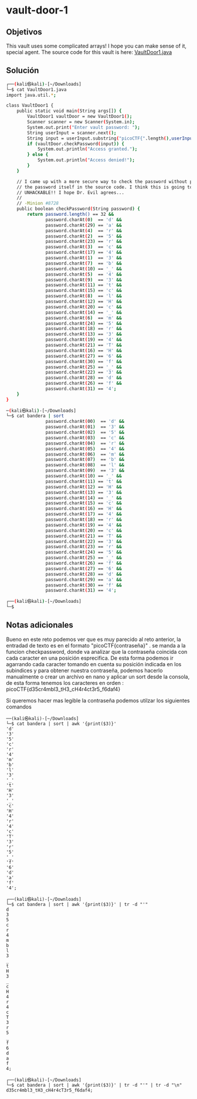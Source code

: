 # vault-door-1

## Objetivos
This vault uses some complicated arrays! I hope you can make sense of it, special agent. The source code for this vault is here: [VaultDoor1.java](https://jupiter.challenges.picoctf.org/static/87e103a8db01087de9ccf5a7a022ddf8/VaultDoor1.java)


## Solución 
```bash
┌──(kali㉿kali)-[~/Downloads]
└─$ cat VaultDoor1.java       
import java.util.*;

class VaultDoor1 {
    public static void main(String args[]) {
        VaultDoor1 vaultDoor = new VaultDoor1();
        Scanner scanner = new Scanner(System.in);
        System.out.print("Enter vault password: ");
        String userInput = scanner.next();
        String input = userInput.substring("picoCTF{".length(),userInput.length()-1);
        if (vaultDoor.checkPassword(input)) {
            System.out.println("Access granted.");
        } else {
            System.out.println("Access denied!");
        }
    }

    // I came up with a more secure way to check the password without putting
    // the password itself in the source code. I think this is going to be
    // UNHACKABLE!! I hope Dr. Evil agrees...
    //
    // -Minion #8728
    public boolean checkPassword(String password) {
        return password.length() == 32 &&
               password.charAt(0)  == 'd' &&
               password.charAt(29) == 'a' &&
               password.charAt(4)  == 'r' &&
               password.charAt(2)  == '5' &&
               password.charAt(23) == 'r' &&
               password.charAt(3)  == 'c' &&
               password.charAt(17) == '4' &&
               password.charAt(1)  == '3' &&
               password.charAt(7)  == 'b' &&
               password.charAt(10) == '_' &&
               password.charAt(5)  == '4' &&
               password.charAt(9)  == '3' &&
               password.charAt(11) == 't' &&
               password.charAt(15) == 'c' &&
               password.charAt(8)  == 'l' &&
               password.charAt(12) == 'H' &&
               password.charAt(20) == 'c' &&
               password.charAt(14) == '_' &&
               password.charAt(6)  == 'm' &&
               password.charAt(24) == '5' &&
               password.charAt(18) == 'r' &&
               password.charAt(13) == '3' &&
               password.charAt(19) == '4' &&
               password.charAt(21) == 'T' &&
               password.charAt(16) == 'H' &&
               password.charAt(27) == '6' &&
               password.charAt(30) == 'f' &&
               password.charAt(25) == '_' &&
               password.charAt(22) == '3' &&
               password.charAt(28) == 'd' &&
               password.charAt(26) == 'f' &&
               password.charAt(31) == '4';
    }
}
                                                                                                                   
─(kali㉿kali)-[~/Downloads]
└─$ cat bandera | sort 
               password.charAt(00)  == 'd' &&
               password.charAt(01)  == '3' &&
               password.charAt(02)  == '5' &&
               password.charAt(03)  == 'c' &&
               password.charAt(04)  == 'r' &&
               password.charAt(05)  == '4' &&
               password.charAt(06)  == 'm' &&
               password.charAt(07)  == 'b' &&
               password.charAt(08)  == 'l' &&
               password.charAt(09)  == '3' &&
               password.charAt(10) == '_' &&
               password.charAt(11) == 't' &&
               password.charAt(12) == 'H' &&
               password.charAt(13) == '3' &&
               password.charAt(14) == '_' &&
               password.charAt(15) == 'c' &&
               password.charAt(16) == 'H' &&
               password.charAt(17) == '4' &&
               password.charAt(18) == 'r' &&
               password.charAt(19) == '4' &&
               password.charAt(20) == 'c' &&
               password.charAt(21) == 'T' &&
               password.charAt(22) == '3' &&
               password.charAt(23) == 'r' &&
               password.charAt(24) == '5' &&
               password.charAt(25) == '_' &&
               password.charAt(26) == 'f' &&
               password.charAt(27) == '6' &&
               password.charAt(28) == 'd' &&
               password.charAt(29) == 'a' &&
               password.charAt(30) == 'f' &&
               password.charAt(31) == '4';
                                                                                                                                     
┌──(kali㉿kali)-[~/Downloads]
└─$ 


```

## Notas adicionales 

Bueno en este reto podemos ver que es muy parecido al reto anterior, la entradad de texto es en el formato "picoCTF{contraseña}" . se manda a  la funcion checkpassword, donde va analizar que la contraseña  coincida con cada caracter en una posición esprecifica. De esta forma podemos ir agarrando cada caracter tomando en cuenta su posición indicada en los subindices y para obtener nuestra contraseña, podemos hacerlo manualmente o crear un archivo en nano y aplicar un sort desde la consola, de esta forma tenemos los caracteres en orden : picoCTF{d35cr4mbl3_tH3_cH4r4ct3r5_f6daf4}

Si queremos hacer  mas legible la contraseña  podemos utilzar los siguientes comandos 
```
──(kali㉿kali)-[~/Downloads]
└─$ cat bandera | sort | awk '{print($3)}'                         
'd'
'3'
'5'
'c'
'r'
'4'
'm'
'b'
'l'
'3'
'_'
't'
'H'
'3'
'_'
'c'
'H'
'4'
'r'
'4'
'c'
'T'
'3'
'r'
'5'
'_'
'f'
'6'
'd'
'a'
'f'
'4';
                                                                                                                                       
┌──(kali㉿kali)-[~/Downloads]
└─$ cat bandera | sort | awk '{print($3)}' | tr -d "'"             
d
3
5
c
r
4
m
b
l
3
_
t
H
3
_
c
H
4
r
4
c
T
3
r
5
_
f
6
d
a
f
4;
                                                                                                                                       
┌──(kali㉿kali)-[~/Downloads]
└─$ cat bandera | sort | awk '{print($3)}' | tr -d "'" | tr -d "\n"
d35cr4mbl3_tH3_cH4r4cT3r5_f6daf4;  
```

